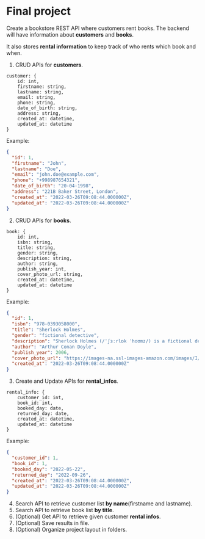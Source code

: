 # Final project

Create a bookstore REST API where customers rent books. The backend will have information about **customers** and **books**.

It also stores **rental information** to keep track of who rents which book and when.

1. CRUD APIs for **customers**.
```
customer: {
    id: int,
    firstname: string,
    lastname: string,
    email: string,
    phone: string,
    date_of_birth: string,
    address: string,
    created_at: datetime,
    updated_at: datetime
}
```
Example:
```json
{
  "id": 1,
  "firstname": "John",
  "lastname": "Doe",
  "email": "john.doe@example.com",
  "phone": "+998987654321",
  "date_of_birth": "20-04-1998",
  "address": "221B Baker Street, London",
  "created_at": "2022-03-26T09:08:44.000000Z",
  "updated_at": "2022-03-26T09:08:44.000000Z"
}
```

2. CRUD APIs for **books**.
```
book: {
    id: int,
    isbn: string,
    title: string,
    gender: string,
    description: string,
    author: string,
    publish_year: int,
    cover_photo_url: string,
    created_at: datetime,
    updated_at: datetime
}
```
Example:
```json
{
  "id": 1,
  "isbn": "978-0393058000",
  "title": "Sherlock Holmes",
  "gender": "fictional detective",
  "description": "Sherlock Holmes (/ˈʃɜːrlɒk ˈhoʊmz/) is a fictional detective created by British author Sir Arthur Conan Doyle. Referring to himself as a consulting detective in the stories, Holmes is known for his proficiency with observation, deduction, forensic science and logical reasoning that borders on the fantastic, which he employs when investigating cases for a wide variety of clients, including Scotland Yard.",
  "author": "Arthur Conan Doyle",
  "publish_year": 2006,
  "cover_photo_url": "https://images-na.ssl-images-amazon.com/images/I/91hJe52QzjL.jpg",
  "created_at": "2022-03-26T09:08:44.000000Z"
}
```
3. Create and Update APIs for **rental_infos**.
```
rental_info: {
    customer_id: int,
    book_id: int,
    booked_day: date,
    returned_day: date,
    created_at: datetime,
    updated_at: datetime
}
```
Example:
```json
{
  "customer_id": 1,
  "book_id": 1,
  "booked_day": "2022-05-22",
  "returned_day": "2022-09-26",
  "created_at": "2022-03-26T09:08:44.000000Z",
  "updated_at": "2022-03-26T09:08:44.000000Z"
}
```
4. Search API to retrieve customer list **by name**(firstname and lastname).
5. Search API to retrieve book list **by title**.
6. (Optional) Get API to retrieve given customer **rental infos**.
7. (Optional) Save results in file.
8. (Optional) Organize project layout in folders.